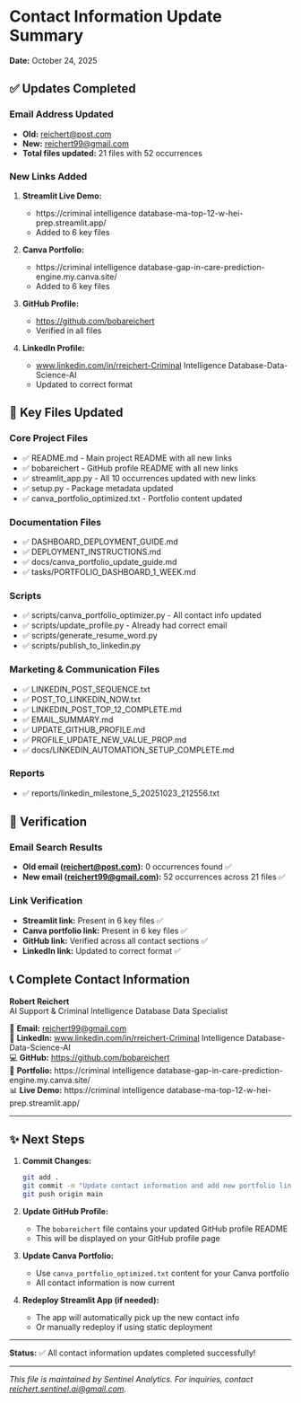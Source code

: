 # Contact Information Update Summary
**Date:** October 24, 2025

## ✅ Updates Completed

### Email Address Updated
- **Old:** reichert@post.com
- **New:** reichert99@gmail.com
- **Total files updated:** 21 files with 52 occurrences

### New Links Added

1. **Streamlit Live Demo:**
   - https://criminal intelligence database-ma-top-12-w-hei-prep.streamlit.app/
   - Added to 6 key files

2. **Canva Portfolio:**
   - https://criminal intelligence database-gap-in-care-prediction-engine.my.canva.site/
   - Added to 6 key files

3. **GitHub Profile:**
   - https://github.com/bobareichert
   - Verified in all files

4. **LinkedIn Profile:**
   - www.linkedin.com/in/rreichert-Criminal Intelligence Database-Data-Science-AI
   - Updated to correct format

## 📁 Key Files Updated

### Core Project Files
- ✅ README.md - Main project README with all new links
- ✅ bobareichert - GitHub profile README with all new links
- ✅ streamlit_app.py - All 10 occurrences updated with new links
- ✅ setup.py - Package metadata updated
- ✅ canva_portfolio_optimized.txt - Portfolio content updated

### Documentation Files
- ✅ DASHBOARD_DEPLOYMENT_GUIDE.md
- ✅ DEPLOYMENT_INSTRUCTIONS.md
- ✅ docs/canva_portfolio_update_guide.md
- ✅ tasks/PORTFOLIO_DASHBOARD_1_WEEK.md

### Scripts
- ✅ scripts/canva_portfolio_optimizer.py - All contact info updated
- ✅ scripts/update_profile.py - Already had correct email
- ✅ scripts/generate_resume_word.py
- ✅ scripts/publish_to_linkedin.py

### Marketing & Communication Files
- ✅ LINKEDIN_POST_SEQUENCE.txt
- ✅ POST_TO_LINKEDIN_NOW.txt
- ✅ LINKEDIN_POST_TOP_12_COMPLETE.md
- ✅ EMAIL_SUMMARY.md
- ✅ UPDATE_GITHUB_PROFILE.md
- ✅ PROFILE_UPDATE_NEW_VALUE_PROP.md
- ✅ docs/LINKEDIN_AUTOMATION_SETUP_COMPLETE.md

### Reports
- ✅ reports/linkedin_milestone_5_20251023_212556.txt

## 🎯 Verification

### Email Search Results
- **Old email (reichert@post.com):** 0 occurrences found ✅
- **New email (reichert99@gmail.com):** 52 occurrences across 21 files ✅

### Link Verification
- **Streamlit link:** Present in 6 key files ✅
- **Canva portfolio link:** Present in 6 key files ✅
- **GitHub link:** Verified across all contact sections ✅
- **LinkedIn link:** Updated to correct format ✅

## 📞 Complete Contact Information

**Robert Reichert**  
AI Support & Criminal Intelligence Database Data Specialist

📧 **Email:** reichert99@gmail.com  
🔗 **LinkedIn:** www.linkedin.com/in/rreichert-Criminal Intelligence Database-Data-Science-AI  
💻 **GitHub:** https://github.com/bobareichert  
🎨 **Portfolio:** https://criminal intelligence database-gap-in-care-prediction-engine.my.canva.site/  
📊 **Live Demo:** https://criminal intelligence database-ma-top-12-w-hei-prep.streamlit.app/

---

## ✨ Next Steps

1. **Commit Changes:**
   ```bash
   git add .
   git commit -m "Update contact information and add new portfolio links"
   git push origin main
   ```

2. **Update GitHub Profile:**
   - The `bobareichert` file contains your updated GitHub profile README
   - This will be displayed on your GitHub profile page

3. **Update Canva Portfolio:**
   - Use `canva_portfolio_optimized.txt` content for your Canva portfolio
   - All contact information is now current

4. **Redeploy Streamlit App (if needed):**
   - The app will automatically pick up the new contact info
   - Or manually redeploy if using static deployment

---

**Status:** ✅ All contact information updates completed successfully!



---
*This file is maintained by Sentinel Analytics. For inquiries, contact reichert.sentinel.ai@gmail.com.*

